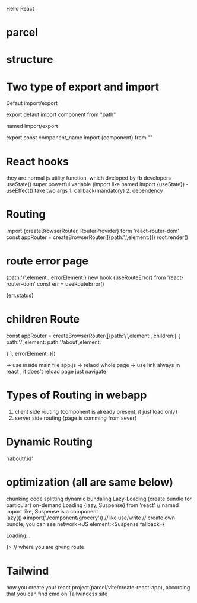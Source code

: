Hello React

# parcel

# structure

# Two type of export and import

Defaut import/export

export defaut <name>
import component from "path"

named import/export

export const component_name
import {component} from ""

# React hooks

they are normal js utility function, which dveloped by fb developers
-useState() super powerful variable (import like named import {useState})
-useEffect() take two args 1. callback(mandatory) 2. dependency

# Routing

import {createBrowserRouter, RouterProvider} form 'react-router-dom'
const appRouter = createBrowserRouter([{path:',',element:<component/>}])
root.render(<RouterProvider router={appRouter}/>)

# route error page

{path:'/',element:<component/>, errorElement:<Error/>}
new hook {useRouteError} from 'react-router-dom'
const err = useRouteError()

<p>{err.status}</p>

# children Route

const appRouter = createBrowserRouter([{path:'/',element:<component/>,
children:[
{
path:'/',element:<component/>
path:'/about',element:<component/>

}
],
errorElement:<Error/>
}])

-> use <Outlet/> inside main file app.js
-> <a> relaod whole page
-> use link always in react <Link to=""/>, it does't reload page just navigate

# Types of Routing in webapp

1. client side routing {component is already present, it just load only}
2. server side routing {page is comming from sever}

# Dynamic Routing

'/about/:id'

# optimization (all are same below)

chunking
code splitting
dynamic bundaling
Lazy-Loading (create bundle for particular) on-demand Loading
{lazy, Suspense} from 'react' // named import like, Suspense is a component
lazy(()=>import('./component/grocery')) //like use/write // create own bundle, you can see network=>JS
element:<Suspense fallback={<p>Loading...</p>}> <Grocery/> </Suspense> // where you are giving route

# Tailwind

how you create your react project(parcel/vite/create-react-app), according that you can find cmd on Tailwindcss site

